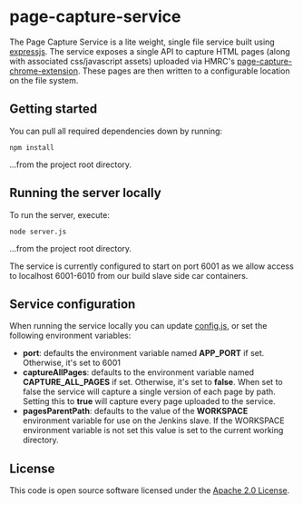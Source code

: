 
# page-capture-service
The Page Capture Service is a lite weight, single file service built using [expressjs](https://expressjs.com/). The service exposes a single API to capture HTML pages (along with associated css/javascript assets) uploaded via HMRC's [page-capture-chrome-extension](https://github.com/hmrc/remote-webdriver-proxy-scripts/tree/master/page-capture-chrome-extension).  These pages are then written to a configurable location on the file system.

## Getting started
You can pull all required dependencies down by running:

`npm install`

...from the project root directory.

## Running the server locally
To run the server, execute:

`node server.js`

...from the project root directory.

The service is currently configured to start on port 6001 as we allow access to localhost 6001-6010 from our build slave side car containers.

## Service configuration
When running the service locally you can update [config.js](config.js), or set the following environment variables:
- **port**: defaults the environment variable named **APP_PORT** if set.  Otherwise, it's set to 6001
- **captureAllPages**: defaults to the environment variable named **CAPTURE_ALL_PAGES** if set.  Otherwise, it's set to **false**.  When set to false the service will capture a single version of each page by path.  Setting this to **true** will capture every page uploaded to the service.
- **pagesParentPath**: defaults to the value of the **WORKSPACE** environment variable for use on the Jenkins slave.  If the WORKSPACE environment variable is not set this value is set to the current working directory. 

## License
This code is open source software licensed under the [Apache 2.0 License]("http://www.apache.org/licenses/LICENSE-2.0.html").

